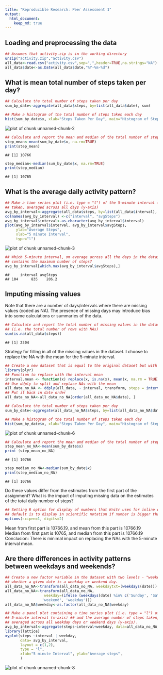 ```yaml
---
title: "Reproducible Research: Peer Assessment 1"
output: 
  html_document:
    keep_md: true
---
```



## Loading and preprocessing the data

```r
## Assumes that activity.zip is in the working directory
unzip("activity.zip","activity.csv")
all_data<-read.csv("activity.csv",sep=",",header=TRUE,na.strings="NA")
all_data$date<-as.Date(all_data$date,"%Y-%m-%d")
```



## What is mean total number of steps taken per day?


```r
## Calculate the total number of steps taken per day
sum_by_date<-aggregate(all_data$steps, by=list(all_data$date), sum)

## Make a histogram of the total number of steps taken each day
hist(sum_by_date$x, xlab="Steps Taken Per Day", main="Histogram of Steps")
```

![plot of chunk unnamed-chunk-2](figure/unnamed-chunk-2.png) 

```r
## Calculate and report the mean and median of the total number of steps taken per day
step_mean<-mean(sum_by_date$x, na.rm=TRUE) 
print(step_mean)
```

```
## [1] 10766
```

```r
step_median<-median(sum_by_date$x, na.rm=TRUE)
print(step_median)
```

```
## [1] 10765
```


## What is the average daily activity pattern?


```r
## Make a time series plot (i.e. type = "l") of the 5-minute interval (x-axis) and the average number of steps
## taken, averaged across all days (y-axis)
avg_by_interval<-aggregate(all_data$steps, by=list(all_data$interval), mean, na.rm=TRUE)
colnames(avg_by_interval) <-c("interval", "avgSteps")
avg_by_interval$interval<-as.character(avg_by_interval$interval)
plot(avg_by_interval$interval, avg_by_interval$avgSteps,
     ylab="Average Steps",
     xlab="5 minute Interval",
     type="l")
```

![plot of chunk unnamed-chunk-3](figure/unnamed-chunk-3.png) 

```r
## Which 5-minute interval, on average across all the days in the dataset,
## contains the maximum number of steps?
avg_by_interval[which.max(avg_by_interval$avgSteps),]
```

```
##     interval avgSteps
## 104      835    206.2
```


## Imputing missing values
Note that there are a number of days/intervals where there are missing values (coded as NA). The presence of missing days may introduce bias into some calculations or summaries of the data.

```r
## Calculate and report the total number of missing values in the dataset 
## (i.e. the total number of rows with NAs)
sum(is.na(all_data$steps))
```

```
## [1] 2304
```

Strategy for filling in all of the missing values in the dataset. I choose to replace the NA with the mean for the 5-minute interval.



```r
## Create a new dataset that is equal to the original dataset but with the missing data filled in.
library(plyr)
## Function to replace with the interval mean
interval.mean <- function(x) replace(x, is.na(x), mean(x, na.rm = TRUE))
## Use ddply to split and replace NAs with the mean
all_data_no_NA <- ddply(all_data, ~ interval, transform, steps = interval.mean(steps))
## Put it back in date order
all_data_no_NA<-all_data_no_NA[order(all_data_no_NA$date), ]
```




```r
## Calculate the total number of steps taken per day
sum_by_date<-aggregate(all_data_no_NA$steps, by=list(all_data_no_NA$date), sum)

## Make a histogram of the total number of steps taken each day
hist(sum_by_date$x, xlab="Steps Taken Per Day", main="Histogram of Steps")
```

![plot of chunk unnamed-chunk-6](figure/unnamed-chunk-6.png) 

```r
## Calculate and report the mean and median of the total number of steps taken per day
step_mean_no_NA<-mean(sum_by_date$x) 
print (step_mean_no_NA)
```

```
## [1] 10766
```

```r
step_median_no_NA<-median(sum_by_date$x)
print(step_median_no_NA)
```

```
## [1] 10766
```

Do these values differ from the estimates from the first part of the assignment? What is the impact of imputing missing data on the estimates of the total daily number of steps?

```r
## Setting R option for display of numbers that Knitr uses for inline output
## default is to display in scientific notation if number is bigger than 10^4
options(scipen=1, digits=2)
```

Mean from first part is 10766.19, and mean from this part is 10766.19  
Median from first part is 10765, and median from this part is 10766.19  
Conclusion: There is minimal impact on replacing the NAs with the 5-minute interval mean.

## Are there differences in activity patterns between weekdays and weekends?

```r
## Create a new factor variable in the dataset with two levels - "weekday" and "weekend" indicating 
## whether a given date is a weekday or weekend day.
all_data_no_NA<-transform(all_data_no_NA, weekdaytxt=(weekdays(date)))
all_data_no_NA<-transform(all_data_no_NA, 
                  weekday=(ifelse (weekdays(date) %in% c('Sunday', 'Saturday'), 
                 'weekend', 'weekday')))
all_data_no_NA$weekday<-as.factor(all_data_no_NA$weekday)

## Make a panel plot containing a time series plot (i.e. type = "l") of the 
## 5-minute interval (x-axis) ## and the average number of steps taken, 
## averaged across all weekday days or weekend days (y-axis).
avg_by_interval<-aggregate(steps~interval+weekday, data=all_data_no_NA, mean)
library(lattice)
xyplot(steps ~interval | weekday, 
       data= avg_by_interval,
       layout = c(1,2),
       type = "l", 
       xlab="5 minute Interval", ylab="Average steps", 
       )
```

![plot of chunk unnamed-chunk-8](figure/unnamed-chunk-8.png) 

